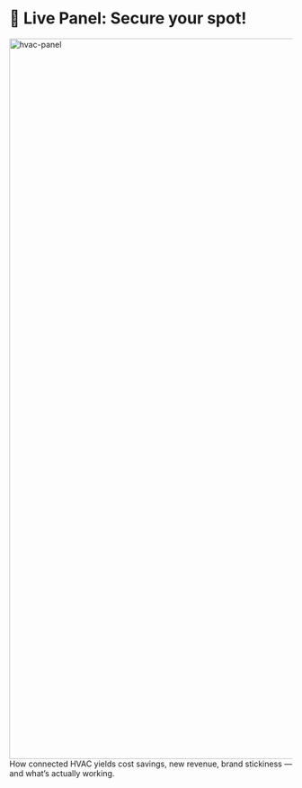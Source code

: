# 🔴 Live Panel: Secure your spot!
<img width="1280" alt="hvac-panel" src="https://github.com/user-attachments/assets/92eaf17d-28b0-4046-ad70-05b3ad9e4a57" />
How connected HVAC yields cost savings, new revenue, brand stickiness — and what’s actually working.
